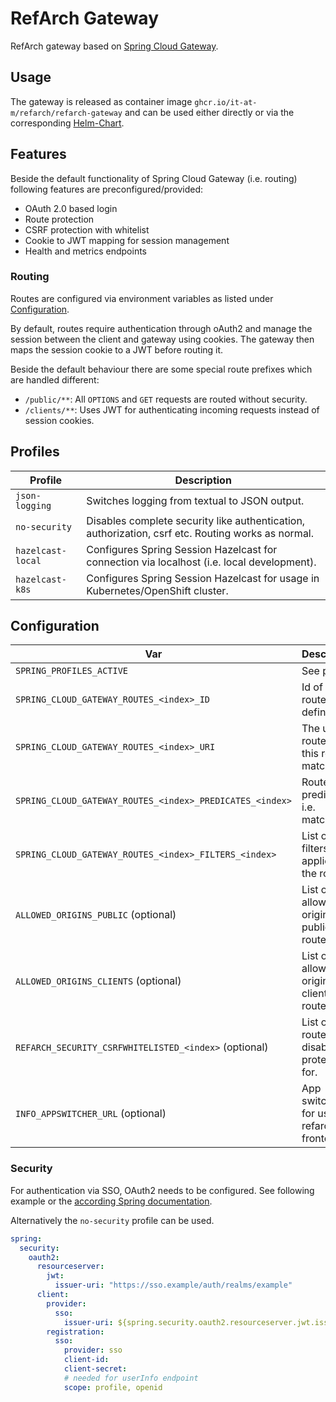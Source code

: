 # RefArch Gateway

RefArch gateway based on [Spring Cloud Gateway](https://spring.io/projects/spring-cloud-gateway).

## Usage

The gateway is released as container image `ghcr.io/it-at-m/refarch/refarch-gateway` and can be used either directly or
via the corresponding [Helm-Chart](https://github.com/it-at-m/helm-charts/tree/main/charts/refarch-gateway).

## Features

Beside the default functionality of Spring Cloud Gateway (i.e. routing) following features are preconfigured/provided:

- OAuth 2.0 based login
- Route protection
- CSRF protection with whitelist
- Cookie to JWT mapping for session management
- Health and metrics endpoints

### Routing

Routes are configured via environment variables as listed under [Configuration](#configuration).

By default, routes require authentication through oAuth2 and manage the session between the client and gateway using
cookies.
The gateway then maps the session cookie to a JWT before routing it.

Beside the default behaviour there are some special route prefixes which are handled different:

- `/public/**`: All `OPTIONS` and `GET` requests are routed without security.
- `/clients/**`: Uses JWT for authenticating incoming requests instead of session cookies.

## Profiles

| Profile           | Description                                                                                       |
|-------------------|---------------------------------------------------------------------------------------------------|
| `json-logging`    | Switches logging from textual to JSON output.                                                     |
| `no-security`     | Disables complete security like authentication, authorization, csrf etc. Routing works as normal. |
| `hazelcast-local` | Configures Spring Session Hazelcast for connection via localhost (i.e. local development).        |
| `hazelcast-k8s`   | Configures Spring Session Hazelcast for usage in Kubernetes/OpenShift cluster.                    |

## Configuration

| Var                                                       | Description                                        | Example                                                                 |
|-----------------------------------------------------------|----------------------------------------------------|-------------------------------------------------------------------------|
| `SPRING_PROFILES_ACTIVE`                                  | See profiles                                       | `local,hazelcast-local`                                                 |
| `SPRING_CLOUD_GATEWAY_ROUTES_<index>_ID`                  | Id of a route definition.                          | `backend`                                                               |
| `SPRING_CLOUD_GATEWAY_ROUTES_<index>_URI`                 | The uri to route to if this route matches.         | `http://backend-service:8080/`                                          |
| `SPRING_CLOUD_GATEWAY_ROUTES_<index>_PREDICATES_<index>`  | Route predicates i.e. matcher.                     | `Path=/api/backend-service/**`                                          |
| `SPRING_CLOUD_GATEWAY_ROUTES_<index>_FILTERS_<index>`     | List of filters applied to the route.              | `RewritePath=/api/backend-service/(?<urlsegments>.*), /$\{urlsegments}` |
| `ALLOWED_ORIGINS_PUBLIC` (optional)                       | List of urls allowed as origin for public routes.  | `https://*.example.com,http://localhost:*`                              |
| `ALLOWED_ORIGINS_CLIENTS` (optional)                      | List of urls allowed as origin for clients routes. | `https://*.example.com,http://localhost:*`                              |
| `REFARCH_SECURITY_CSRFWHITELISTED_<index>` (optional)     | List of routes to disable csrf protection for.     | `/example/**`                                                           |
| `INFO_APPSWITCHER_URL` (optional)                         | App switcher url for usage in refarch frontend.    | `https://appswitcher.muenchen.de`                                       |

### Security

For authentication via SSO, OAuth2 needs to be configured.
See following example or the [according Spring documentation](https://docs.spring.io/spring-security/reference/servlet/oauth2/index.html).

Alternatively the `no-security` profile can be used.

```yaml
spring:
  security:
    oauth2:
      resourceserver:
        jwt:
          issuer-uri: "https://sso.example/auth/realms/example"
      client:
        provider:
          sso:
            issuer-uri: ${spring.security.oauth2.resourceserver.jwt.issuer-uri}
        registration:
          sso:
            provider: sso
            client-id: 
            client-secret:
            # needed for userInfo endpoint
            scope: profile, openid
```
